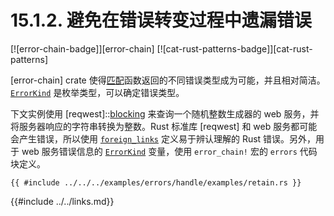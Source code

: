 # 15.1.2. 避免在错误转变过程中遗漏错误

[![error-chain-badge]][error-chain] [![cat-rust-patterns-badge]][cat-rust-patterns]

[error-chain] crate 使得[匹配][matching]函数返回的不同错误类型成为可能，并且相对简洁。[`ErrorKind`] 是枚举类型，可以确定错误类型。

下文实例使用 [reqwest]::[blocking] 来查询一个随机整数生成器的 web 服务，并将服务器响应的字符串转换为整数。Rust 标准库 [reqwest] 和 web 服务都可能会产生错误，所以使用 [`foreign_links`] 定义易于辨认理解的 Rust 错误。另外，用于 web 服务错误信息的 [`ErrorKind`] 变量，使用 `error_chain!` 宏的 `errors` 代码块定义。

```rust,edition2018
{{ #include ../../../examples/errors/handle/examples/retain.rs }}
```

[`ErrorKind`]: https://docs.rs/error-chain/*/error_chain/example_generated/enum.ErrorKind.html
[`foreign_links`]: https://docs.rs/error-chain/*/error_chain/#foreign-links
[blocking]: https://docs.rs/reqwest/*/reqwest/blocking/index.html
[Matching]:https://docs.rs/error-chain/*/error_chain/#matching-errors

{{#include ../../links.md}}
